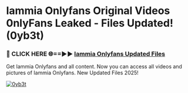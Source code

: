 # Iammia Onlyfans Original Videos 0nlyFans Leaked - Files Updated! (0yb3t)

<h3>🔴 CLICK HERE 🌐==►► <a href="https://tinyurl.com/ehrbuxhb" rel="nofollow">Iammia Onlyfans Updated Files</a></h3>

Get Iammia Onlyfans and all content. Now you can access all videos and pictures of Iammia Onlyfans. New Updated Files 2025!

[![0yb3t](https://i.imgur.com/lVYEuWS.gif)](https://tinyurl.com/ehrbuxhb)
